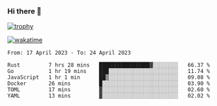 ### Hi there 👋

[![trophy](https://github-profile-trophy.vercel.app/?username=cxnky&theme=dracula)](https://github.com/ryo-ma/github-profile-trophy)

[![wakatime](https://wakatime.com/badge/user/1c39c599-5497-41b9-a5be-2c4676e7fd23.svg)](https://wakatime.com/@1c39c599-5497-41b9-a5be-2c4676e7fd23)
<!--START_SECTION:waka-->

```text
From: 17 April 2023 - To: 24 April 2023

Rust         7 hrs 28 mins   ████████████████▓░░░░░░░░   66.37 %
Go           1 hr 19 mins    ███░░░░░░░░░░░░░░░░░░░░░░   11.74 %
JavaScript   1 hr 1 min      ██▒░░░░░░░░░░░░░░░░░░░░░░   09.08 %
Docker       26 mins         █░░░░░░░░░░░░░░░░░░░░░░░░   03.90 %
TOML         17 mins         ▓░░░░░░░░░░░░░░░░░░░░░░░░   02.60 %
YAML         13 mins         ▓░░░░░░░░░░░░░░░░░░░░░░░░   02.02 %
```

<!--END_SECTION:waka-->
